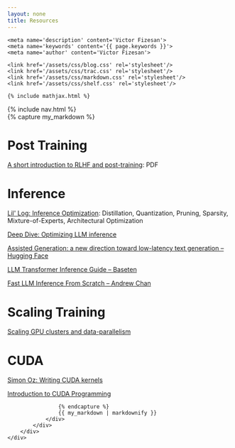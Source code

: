 ```yaml
---
layout: none
title: Resources
---
```


<html>
<head>
    <title>{{ page.title }}</title>
    <meta charset='UTF-8'>
    <meta content='width=device-width, initial-scale=1' name='viewport'/>
    <link rel="icon" type="image/png" sizes="48x48" href="/assets/images/favicon.png">

    <meta name='description' content='Victor Fizesan'>
    <meta name='keywords' content='{{ page.keywords }}'>
    <meta name='author' content='Victor Fizesan'>

    <link href='/assets/css/blog.css' rel='stylesheet'/>
    <link href='/assets/css/trac.css' rel='stylesheet'/>
    <link href='/assets/css/markdown.css' rel='stylesheet'/>
    <link href='/assets/css/shelf.css' rel='stylesheet'/>

    {% include mathjax.html %}
</head>
<body>
    <div class="content">
        {% include nav.html %}
        <div class="wrap article">
            <div id='blog' class='wrap'>
                <div id='intro'>
                </div>
                <div class='markdown-body'>
                    {% capture my_markdown %}

# Post Training

[A short introduction to RLHF and post-training](https://arxiv.org/pdf/2504.12501): PDF

# Inference

[Lil' Log: Inference Optimization](https://lilianweng.github.io/posts/2023-01-10-inference-optimization/): Distillation, Quantization, Pruning, Sparsity, Mixture-of-Experts, Architectural Optimization

[Deep Dive: Optimizing LLM inference](https://www.youtube.com/watch?v=hMs8VNRy5Ys)

[Assisted Generation: a new direction toward low-latency text generation – Hugging Face](https://huggingface.co/blog/assisted-generation)

[LLM Transformer Inference Guide – Baseten](https://www.baseten.co/blog/llm-transformer-inference-guide/)

[Fast LLM Inference From Scratch – Andrew Chan](https://andrewkchan.dev/posts/yalm.html)

# Scaling Training

[Scaling GPU clusters and data-parallelism](https://huggingface.co/spaces/nanotron/ultrascale-playbook)


# CUDA

[Simon Oz: Writing CUDA kernels](https://www.youtube.com/@szymonozog7862)

[Introduction to CUDA Programming](https://www.pyspur.dev/blog/introduction_cuda_programming)





                    {% endcapture %}
                    {{ my_markdown | markdownify }}
                </div>
            </div>
        </div>
    </div>
</body>
</html> 
